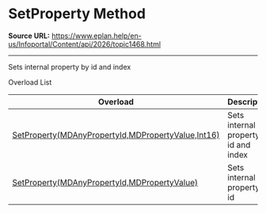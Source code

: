 # SetProperty Method

**Source URL:** https://www.eplan.help/en-us/Infoportal/Content/api/2026/topic1468.html

---

Sets internal property by id and index

Overload List

| Overload | Description |
| --- | --- |
| [SetProperty(MDAnyPropertyId,MDPropertyValue,Int16)](topic1469.html) | Sets internal property by id and index |
| [SetProperty(MDAnyPropertyId,MDPropertyValue)](topic1470.html) | Sets internal property by id |
